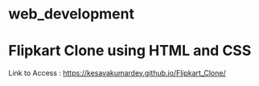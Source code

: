 # web_development

# Flipkart Clone using HTML and CSS
Link to Access : https://kesavakumardev.github.io/Flipkart_Clone/
